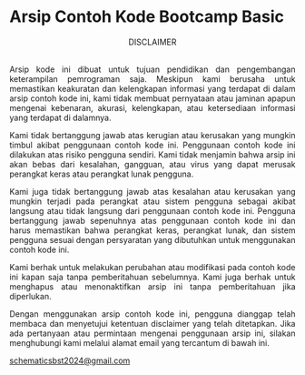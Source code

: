 # Arsip Contoh Kode Bootcamp Basic

<div style="text-align: center;">
    DISCLAIMER <br><br>
</div>

<div style="text-align: justify;">

Arsip kode ini dibuat untuk tujuan pendidikan dan pengembangan keterampilan pemrograman saja. Meskipun kami berusaha untuk memastikan keakuratan dan kelengkapan informasi yang terdapat di dalam arsip contoh kode ini, kami tidak membuat pernyataan atau jaminan apapun mengenai kebenaran, akurasi, kelengkapan, atau ketersediaan informasi yang terdapat di dalamnya.

Kami tidak bertanggung jawab atas kerugian atau kerusakan yang mungkin timbul akibat penggunaan contoh kode ini. Penggunaan contoh kode ini dilakukan atas risiko pengguna sendiri. Kami tidak menjamin bahwa arsip ini akan bebas dari kesalahan, gangguan, atau virus yang dapat merusak perangkat keras atau perangkat lunak pengguna.

Kami juga tidak bertanggung jawab atas kesalahan atau kerusakan yang mungkin terjadi pada perangkat atau sistem pengguna sebagai akibat langsung atau tidak langsung dari penggunaan contoh kode ini. Pengguna bertanggung jawab sepenuhnya atas penggunaan contoh kode ini dan harus memastikan bahwa perangkat keras, perangkat lunak, dan sistem pengguna sesuai dengan persyaratan yang dibutuhkan untuk menggunakan contoh kode ini.

Kami berhak untuk melakukan perubahan atau modifikasi pada contoh kode ini kapan saja tanpa pemberitahuan sebelumnya. Kami juga berhak untuk menghapus atau menonaktifkan arsip ini tanpa pemberitahuan jika diperlukan.

Dengan menggunakan arsip contoh kode ini, pengguna dianggap telah membaca dan menyetujui ketentuan disclaimer yang telah ditetapkan. Jika ada pertanyaan atau permintaan mengenai penggunaan arsip ini, silakan menghubungi kami melalui alamat email yang tercantum di bawah ini.

schematicsbst2024@gmail.com
</div>